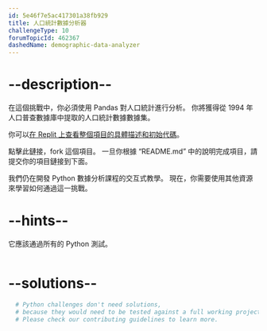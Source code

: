 ```yaml
---
id: 5e46f7e5ac417301a38fb929
title: 人口統計數據分析器
challengeType: 10
forumTopicId: 462367
dashedName: demographic-data-analyzer
---
```


# --description--

在這個挑戰中，你必須使用 Pandas 對人口統計進行分析。 你將獲得從 1994 年人口普查數據庫中提取的人口統計數據數據集。

你可以[在 Replit 上查看整個項目的具體描述和初始代碼](https://replit.com/github/freeCodeCamp/boilerplate-demographic-data-analyzer)。

點擊此鏈接，fork 這個項目。 一旦你根據 “README.md” 中的說明完成項目，請提交你的項目鏈接到下面。

我們仍在開發 Python 數據分析課程的交互式教學。 現在，你需要使用其他資源來學習如何通過這一挑戰。

# --hints--

它應該通過所有的 Python 測試。

```js

```

# --solutions--

```py
  # Python challenges don't need solutions,
  # because they would need to be tested against a full working project.
  # Please check our contributing guidelines to learn more.
```
